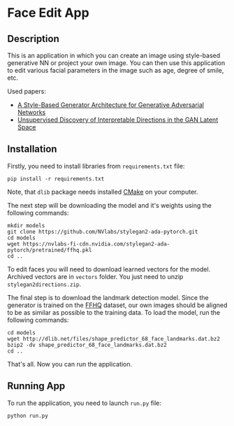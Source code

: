 # Face Edit App

## Description
This is an application in which you can create an image using style-based generative NN or project your own image. You can then use this application to edit various facial parameters in the image such as age, degree of smile, etc.

Used papers:
- [A Style-Based Generator Architecture for Generative Adversarial Networks](https://arxiv.org/abs/1812.04948)
- [Unsupervised Discovery of Interpretable Directions in the GAN Latent Space](https://arxiv.org/abs/2002.03754)

## Installation
Firstly, you need to install libraries from `requirements.txt` file:

```
pip install -r requirements.txt
```

Note, that `dlib` package needs installed [CMake](https://cmake.org/) on your computer.

The next step will be downloading the model and it's weights using the following commands:
```
mkdir models
git clone https://github.com/NVlabs/stylegan2-ada-pytorch.git
cd models
wget https://nvlabs-fi-cdn.nvidia.com/stylegan2-ada-pytorch/pretrained/ffhq.pkl
cd ..
```

To edit faces you will need to download learned vectors for the model. Archived vectors are in `vectors` folder. You just need to unzip `stylegan2directions.zip`.

The final step is to download the landmark detection model. Since the generator is trained on the [FFHQ](https://www.kaggle.com/datasets/arnaud58/flickrfaceshq-dataset-ffhq) dataset, our own images should be aligned to be as similar as possible to the training data. To load the model, run the following commands:

```
cd models
wget http://dlib.net/files/shape_predictor_68_face_landmarks.dat.bz2
bzip2 -dv shape_predictor_68_face_landmarks.dat.bz2
cd ..
```

That's all. Now you can run the application.

## Running App
To run the application, you need to launch `run.py` file:

```
python run.py
```

